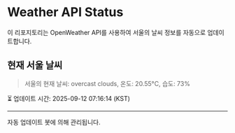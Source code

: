 
# Weather API Status

이 리포지토리는 OpenWeather API를 사용하여 서울의 날씨 정보를 자동으로 업데이트합니다.

## 현재 서울 날씨
> 서울의 현재 날씨: overcast clouds, 온도: 20.55°C, 습도: 73%

⏳ 업데이트 시간: 2025-09-12 07:16:14 (KST)

---
자동 업데이트 봇에 의해 관리됩니다.
